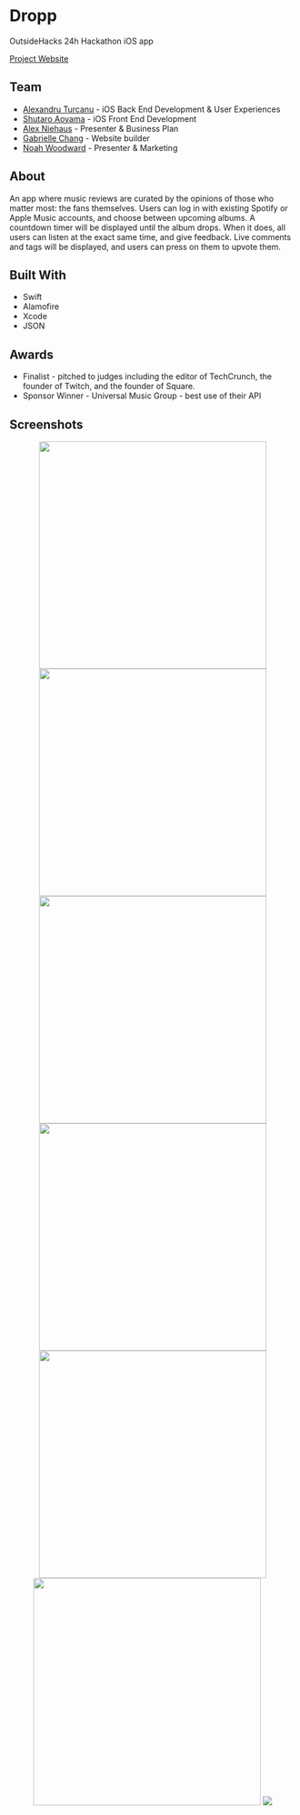 # Dropp
OutsideHacks 24h Hackathon iOS app 

[Project Website](https://dropp.carrd.co)

## Team

- [Alexandru Turcanu](https://github.com/Pondorasti) - iOS Back End Development & User Experiences
- [Shutaro Aoyama](https://github.com/Shu-pro) - iOS Front End Development
- [Alex Niehaus](https://github.com/alex00x0?tab=repositories) - Presenter & Business Plan
- [Gabrielle Chang](https://github.com/gabbiechang) - Website builder
- [Noah Woodward](https://github.com/woodward4422) - Presenter & Marketing

## About

An app where music reviews are curated by the opinions of those who matter most: the fans themselves. 
Users can log in with existing Spotify or Apple Music accounts, and choose between upcoming albums. 
A countdown timer will be displayed until the album drops. When it does, all users can listen at the exact same time, 
and give feedback. Live comments and tags will be displayed, and users can press on them to upvote them.

## Built With

- Swift
- Alamofire
- Xcode
- JSON

## Awards

- Finalist - pitched to judges including the editor of TechCrunch, the founder of Twitch, and the founder of Square.
- Sponsor Winner - Universal Music Group - best use of their API

## Screenshots

<p align="center">
    <img src="https://github.com/Pondorasti/MakeMusic/blob/master/Screenshots/IMG_2590.PNG" width="400">
    <img src="https://github.com/Pondorasti/MakeMusic/blob/master/Screenshots/IMG_2591.PNG" width="400">
    <img src="https://github.com/Pondorasti/MakeMusic/blob/master/Screenshots/IMG_2593.PNG" width="400">
    <img src="https://github.com/Pondorasti/MakeMusic/blob/master/Screenshots/IMG_2594.PNG" width="400">
    <img src="https://github.com/Pondorasti/MakeMusic/blob/master/Screenshots/IMG_2595.PNG" width="400">
    <img src="https://github.com/Pondorasti/MakeMusic/blob/master/Screenshots/IMG_2596.PNG" width="400">
    <img src="https://i.imgur.com/WfsGK7i.png">
</p>
